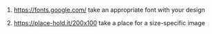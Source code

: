 1. https://fonts.google.com/
take an appropriate font with your design

2. https://place-hold.it/200x100
take a place for a size-specific image